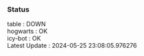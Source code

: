 ### Status


table : DOWN  
hogwarts : OK  
icy-bot : OK  
Latest Update : 2024-05-25 23:08:05.976276
